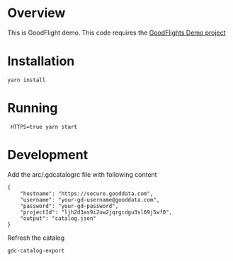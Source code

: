 # Overview

This is GoodFlight demo. This code requires the 
[GoodFlights Demo project](https://secure.gooddata.com/gdc/projects/ljh2d3as9i2uw2jqrgcdgu3sl69j5wf0)

# Installation

```$bash
yarn install
```

# Running

```$bash
 HTTPS=true yarn start
```

# Development

Add the arc/.gdcatalogrc file with following content

```$json
{
    "hostname": "https://secure.gooddata.com",
    "username": "your-gd-username@gooddata.com",
    "password": "your-gd-password",
    "projectId": "ljh2d3as9i2uw2jqrgcdgu3sl69j5wf0",
    "output": "catalog.json"
}
```

Refresh the catalog 

```$bash
gdc-catalog-export
```
